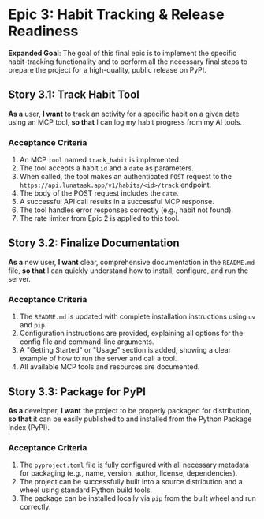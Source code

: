 # Epic 3: Habit Tracking & Release Readiness

**Expanded Goal**: The goal of this final epic is to implement the specific habit-tracking functionality and to perform all the necessary final steps to prepare the project for a high-quality, public release on PyPI.

## **Story 3.1: Track Habit Tool**
**As a** user, **I want** to track an activity for a specific habit on a given date using an MCP tool, **so that** I can log my habit progress from my AI tools.
### Acceptance Criteria
1. An MCP `tool` named `track_habit` is implemented.
2. The tool accepts a habit `id` and a `date` as parameters.
3. When called, the tool makes an authenticated `POST` request to the `https://api.lunatask.app/v1/habits/<id>/track` endpoint.
4. The body of the POST request includes the `date`.
5. A successful API call results in a successful MCP response.
6. The tool handles error responses correctly (e.g., habit not found).
7. The rate limiter from Epic 2 is applied to this tool.

## **Story 3.2: Finalize Documentation**
**As a** new user, **I want** clear, comprehensive documentation in the `README.md` file, **so that** I can quickly understand how to install, configure, and run the server.
### Acceptance Criteria
1. The `README.md` is updated with complete installation instructions using `uv` and `pip`.
2. Configuration instructions are provided, explaining all options for the config file and command-line arguments.
3. A "Getting Started" or "Usage" section is added, showing a clear example of how to run the server and call a tool.
4. All available MCP tools and resources are documented.

## **Story 3.3: Package for PyPI**
**As a** developer, **I want** the project to be properly packaged for distribution, **so that** it can be easily published to and installed from the Python Package Index (PyPI).
### Acceptance Criteria
1. The `pyproject.toml` file is fully configured with all necessary metadata for packaging (e.g., name, version, author, license, dependencies).
2. The project can be successfully built into a source distribution and a wheel using standard Python build tools.
3. The package can be installed locally via `pip` from the built wheel and run correctly.


